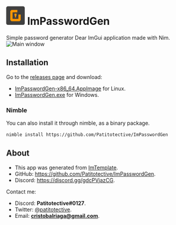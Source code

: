 # <img title="Icon" width=50 height=50 src="https://github.com/Patitotective/ImPasswordGen/blob/main/assets/icon.png"></img> ImPasswordGen
Simple password generator Dear ImGui application made with Nim.  
![Main window](https://user-images.githubusercontent.com/79225325/170163314-157b5e84-2196-4637-9a7d-c93cd2200b9d.png)

## Installation
Go to the [releases page](https://github.com/Patitotective/ImPasswordGen/releases/latest) and download:
- [ImPasswordGen-x86_64.AppImage](https://github.com/Patitotective/ImPasswordGen/releases/latest/download/ImPasswordGen-x86_64.AppImage) for Linux.
- [ImPasswordGen.exe](https://github.com/Patitotective/ImPasswordGen/releases/latest/download/ImPasswordGen.exe) for Windows.

### Nimble
You can also install it through nimble, as a binary package.
```sh
nimble install https://github.com/Patitotective/ImPasswordGen
```

## About
- This app was generated from [ImTemplate](https://github.com/Patitotective/ImTemplate).
- GitHub: https://github.com/Patitotective/ImPasswordGen.
- Discord: https://discord.gg/gdcPVjazCG.

Contact me:
- Discord: **Patitotective#0127**.
- Twitter: [@patitotective](https://twitter.com/patitotective).
- Email: **cristobalriaga@gmail.com**.
